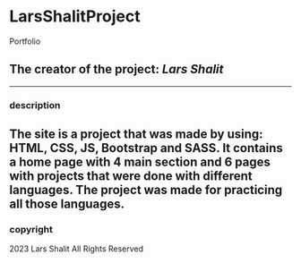 # LarsShalitProject
 Portfolio

## The creator of the project: ___Lars Shalit___
---
### description 
The site is a project that was made by using: HTML, CSS, JS, Bootstrap and SASS. It contains a home page with 4 main section and 6 pages with projects that were done with different languages. The project was made for practicing all those languages.
--- 
### copyright
2023 Lars Shalit All Rights Reserved